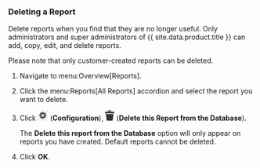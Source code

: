 ### Deleting a Report

Delete reports when you find that they are no longer useful. Only
administrators and super administrators of {{ site.data.product.title }} can add,
copy, edit, and delete reports.

<div class="note">

Please note that only customer-created reports can be deleted.

</div>

1.  Navigate to menu:Overview\[Reports\].

2.  Click the menu:Reports\[All Reports\] accordion and select the
    report you want to delete.

3.  Click ![1847](/images/1847.png) (**Configuration**),
    ![1861](/images/1861.png) (**Delete this Report from the
    Database**).

    <div class="note">

    The **Delete this report from the Database** option will only appear
    on reports you have created. Default reports cannot be deleted.

    </div>

4.  Click **OK**.
